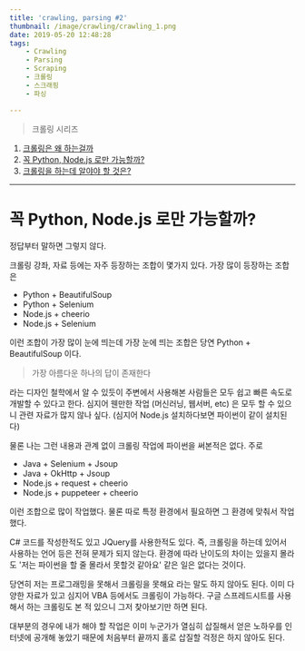 ```yaml
---
title: 'crawling, parsing #2'
thumbnail: /image/crawling/crawling_1.png
date: 2019-05-20 12:48:28
tags:
    - Crawling
    - Parsing
    - Scraping
    - 크롤링
    - 스크래핑
    - 파싱

---
```


> 크롤링 시리즈

1. [크롤링은 왜 하는걸까](https://duswnd25.github.io/2019/05/20/Crawling/crawling-parsing-01)
2. [꼭 Python, Node.js 로만 가능할까?](https://duswnd25.github.io/2019/05/20/Crawling/crawling-parsing-02)
3. [크롤링을 하는데 알야야 할 것은?](https://duswnd25.github.io/2019/05/20/Crawling/crawling-parsing-03)

---

# 꼭 Python, Node.js 로만 가능할까?

정답부터 말하면 그렇지 않다.

크롤링 강좌, 자료 등에는 자주 등장하는 조합이 몇가지 있다. 가장 많이 등장하는 조합은

* Python + BeautifulSoup
* Python + Selenium
* Node.js + cheerio
* Node.js + Selenium

이런 조합이 가장 많이 눈에 띄는데 가장 눈에 띄는 조합은 당연 Python + BeautifulSoup 이다.

<!-- more -->

> 가장 아름다운 하나의 답이 존재한다

라는 디자인 철학에서 알 수 있듯이 주변에서 사용해본 사람들은 모두 쉽고 빠른 속도로 개발할 수 있다고 한다. 심지어 웬만한 작업 (머신러닝, 웹서버, etc) 은 모두 할 수 있으니 관련 자료가 많지 않나 싶다. (심지어 Node.js 설치하다보면 파이썬이 같이 설치된다)

물론 나는 그런 내용과 관계 없이 크롤링 작업에 파이썬을 써본적은 없다. 주로

* Java + Selenium + Jsoup
* Java + OkHttp + Jsoup
* Node.js + request + cheerio
* Node.js + puppeteer + cheerio

이런 조합으로 많이 작업했다. 물론 따로 특정 환경에서 필요하면 그 환경에 맞춰서 작업했다.

C# 코드를 작성한적도 있고 JQuery를 사용한적도 있다. 즉, 크롤링을 하는데 있어서 사용하는 언어 등은 전혀 문제가 되지 않는다. 환경에 따라 난이도의 차이는 있을지 몰라도 '저는 파이썬을 할 줄 몰라서 못할것 같아요' 같은 일은 없다는 것이다.

당연히 저는 프로그래밍을 못해서 크롤링을 못해요 라는 말도 하지 않아도 된다. 이미 다양한 자료가 있고 심지어 VBA 등에서도 크롤링이 가능하다. 구글 스프레드시트를 사용해서 하는 크롤링도 본 적 있으니 그저 찾아보기만 하면 된다.

대부분의 경우에 내가 해야 할 작업은 이미 누군가가 열심히 삽질해서 얻은 노하우를 인터넷에 공개해 놓았기 때문에 처음부터 끝까지 홀로 삽질할 걱정은 하지 않아도 된다.
